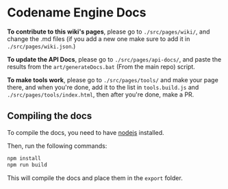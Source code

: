 # Codename Engine Docs

**To contribute to this wiki's pages**, please go to ``./src/pages/wiki/``, and change the .md files (if you add a new one make sure to add it in ``./src/pages/wiki.json``.)

**To update the API Docs**, please go to ``./src/pages/api-docs/``, and paste the results from the ``art/generateDocs.bat`` (From the main repo) script.

**To make tools work**, please go to ``./src/pages/tools/`` and make your page there, and when you're done, add it to the list in ``tools.build.js`` and ``./src/pages/tools/index.html``, then after you're done, make a PR.

## Compiling the docs

To compile the docs, you need to have [nodejs](https://nodejs.org/en/) installed.

Then, run the following commands:

```bash
npm install
npm run build
```

This will compile the docs and place them in the ``export`` folder.